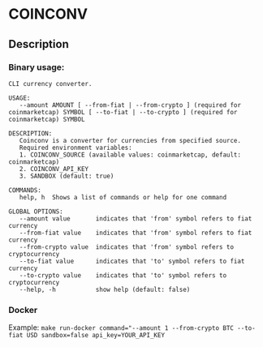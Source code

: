 # COINCONV

## Description

### Binary usage:
```
CLI currency converter.

USAGE:
   --amount AMOUNT [ --from-fiat | --from-crypto ] (required for coinmarketcap) SYMBOL [ --to-fiat | --to-crypto ] (required for coinmarketcap) SYMBOL

DESCRIPTION:
   Coinconv is a converter for currencies from specified source.
   Required environment variables: 
   1. COINCONV_SOURCE (available values: coinmarketcap, default: coinmarketcap)
   2. COINCONV_API_KEY
   3. SANDBOX (default: true)

COMMANDS:
   help, h  Shows a list of commands or help for one command

GLOBAL OPTIONS:
   --amount value       indicates that 'from' symbol refers to fiat currency
   --from-fiat value    indicates that 'from' symbol refers to fiat currency
   --from-crypto value  indicates that 'from' symbol refers to cryptocurrency
   --to-fiat value      indicates that 'to' symbol refers to fiat currency
   --to-crypto value    indicates that 'to' symbol refers to cryptocurrency
   --help, -h           show help (default: false)
```

### Docker

Example: `make run-docker command="--amount 1 --from-crypto BTC --to-fiat USD sandbox=false api_key=YOUR_API_KEY`
